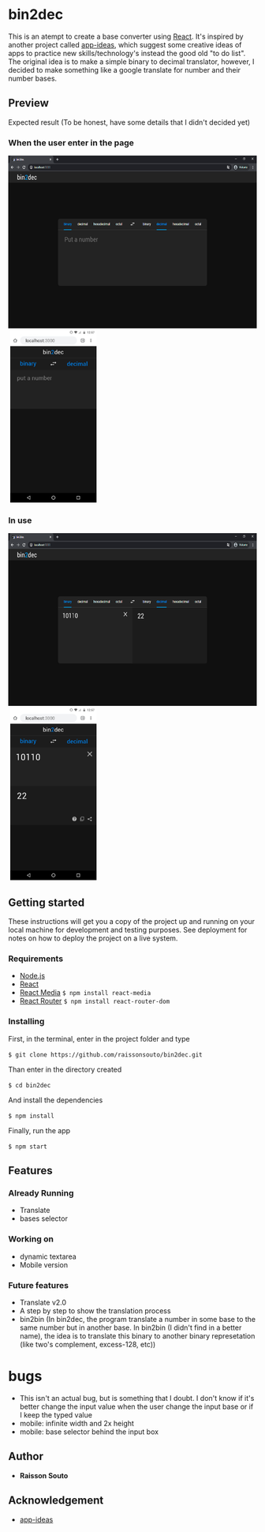 # bin2dec 

This is an atempt to create a base converter using [React](https://github.com/facebook/react). It's inspired by another project called [app-ideas](https://github.com/florinpop17/app-ideas), which suggest some creative ideas of apps to practice new skills/technology's instead the good old "to do list". The original idea is to make a simple binary to decimal translator, however, I decided to make something like a google translate for number and their number bases.

## Preview

Expected result (To be honest, have some details that I didn't decided yet)

### When the user enter in the page

<img src='./bin2dec-print1.png'  height='350'>&nbsp;<img src='./bin2dec-mobile1.png' height='350'>

### In use

<img src='./bin2dec-print2.png'  height='350'>&nbsp;<img src='./bin2dec-mobile2.png' height='350'>

## Getting started

These instructions will get you a copy of the project up and running on your local machine for development and testing purposes. See deployment for notes on how to deploy the project on a live system.

### Requirements

- [Node.js](https://nodejs.org/en)
- [React](https://reactjs.org/)
- [React Media](https://github.com/ReactTraining/react-media)
```$ npm install react-media```
- [React Router](https://reactrouter.com/web/guides/quick-start)
```$ npm install react-router-dom```

### Installing

First, in the terminal, enter in the project folder and type

```$ git clone https://github.com/raissonsouto/bin2dec.git```

Than enter in the directory created

```$ cd bin2dec```

And install the dependencies

```$ npm install```

Finally, run the app

```$ npm start```

## Features

### Already Running

- Translate
- bases selector

### Working on

- dynamic textarea
- Mobile version

### Future features

- Translate v2.0
- A step by step to show the translation process
- bin2bin (In bin2dec, the program translate a number in some base to the same number but in another base. In bin2bin (I didn't find in a better name), the idea is to translate this binary to another binary represetation (like two's complement, excess-128, etc))

# bugs

- This isn't an actual bug, but is something that I doubt. I don't know if it's better change the input value when the user change the input base or if I keep the typed value
- mobile: infinite width and 2x height
- mobile: base selector behind the input box

## Author

- **Raisson Souto**

## Acknowledgement

- [app-ideas](https://github.com/florinpop17/app-ideas)

